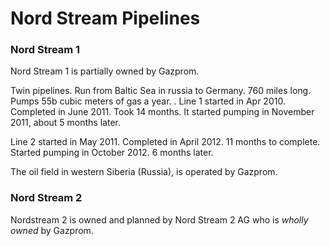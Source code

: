 # Nord Stream Pipelines 

### Nord Stream 1

Nord Stream 1 is partially owned by Gazprom.  

Twin pipelines. Run from Baltic Sea in russia to Germany. 760 miles long. Pumps 55b cubic meters of gas a year.
.
Line 1 started in Apr 2010. Completed in June 2011. Took 14 months. It started pumping in November 2011, about 5 months later.

Line 2 started in May 2011. Completed in April 2012. 11 months to complete. Started pumping in October 2012. 6 months later.

The oil field in western Siberia (Russia), is operated by Gazprom.

### Nord Stream 2

Nordstream 2 is owned and planned by Nord Stream 2 AG who is *wholly owned* by Gazprom.
